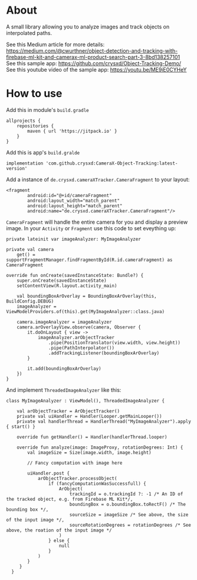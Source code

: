 # About
A small library allowing you to analyze images and track objects on interpolated paths.

See this Medium article for more details: https://medium.com/@cwurthner/object-detection-and-tracking-with-firebase-ml-kit-and-camerax-ml-product-search-part-3-8bd138257101  
See this sample app: https://github.com/crysxd/Object-Tracking-Demo/  
See this youtube video of the sample app: https://youtu.be/ME9iE0CYHeY  

# How to use

Add this in module's `build.gradle`
    
    allprojects {
        repositories {
            maven { url 'https://jitpack.io' }
        }
    }

Add this is app's `build.gralde`

    implementation 'com.github.crysxd:CameraX-Object-Tracking:latest-version'

Add a instance of `de.crysxd.cameraXTracker.CameraFragment` to your layout:

    <fragment
            android:id="@+id/cameraFragment"
            android:layout_width="match_parent"
            android:layout_height="match_parent"
            android:name="de.crysxd.cameraXTracker.CameraFragment"/>
            
`CameraFragment` will handle the entire camera for you and display a preview image. In your `Activity` or `Fragment` use this code to set eveything up:

    private lateinit var imageAnalyzer: MyImageAnalyzer

    private val camera
        get() = supportFragmentManager.findFragmentById(R.id.cameraFragment) as CameraFragment

    override fun onCreate(savedInstanceState: Bundle?) {
        super.onCreate(savedInstanceState)
        setContentView(R.layout.activity_main)

        val boundingBoxArOverlay = BoundingBoxArOverlay(this, BuildConfig.DEBUG)
        imageAnalyzer = ViewModelProviders.of(this).get(MyImageAnalyzer::class.java)

        camera.imageAnalyzer = imageAnalyzer
        camera.arOverlayView.observe(camera, Observer {
            it.doOnLayout { view ->
                imageAnalyzer.arObjectTracker
                    .pipe(PositionTranslator(view.width, view.height))
                    .pipe(PathInterpolator())
                    .addTrackingListener(boundingBoxArOverlay)
            }

            it.add(boundingBoxArOverlay)
        })
    }
    
And implement `ThreadedImageAnalyzer` like this:

    class MyImageAnalyzer : ViewModel(), ThreadedImageAnalyzer {

        val arObjectTracker = ArObjectTracker()
        private val uiHandler = Handler(Looper.getMainLooper())
        private val handlerThread = HandlerThread("MyImageAnalyzer").apply { start() }

        override fun getHandler() = Handler(handlerThread.looper)

        override fun analyze(image: ImageProxy, rotationDegrees: Int) {
            val imageSize = Size(image.width, image.height)

            // Fancy computation with image here

            uiHandler.post {
                arObjectTracker.processObject(
                    if (fancyComputationWasSuccessfull) {
                        ArObject(
                            trackingId = o.trackingId ?: -1 /* An ID of the tracked object, e.g. from Firebase ML Kit*/,
                            boundingBox = o.boundingBox.toRectF() /* The bounding box */,
                            sourceSize = imageSize /* See above, the size of the input image */,
                            sourceRotationDegrees = rotationDegrees /* See above, the roation of the input image */
                        )
                    } else {
                        null
                    }
                )
            }
         }   
      }
